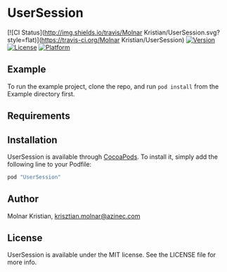 # UserSession

[![CI Status](http://img.shields.io/travis/Molnar Kristian/UserSession.svg?style=flat)](https://travis-ci.org/Molnar Kristian/UserSession)
[![Version](https://img.shields.io/cocoapods/v/UserSession.svg?style=flat)](http://cocoapods.org/pods/UserSession)
[![License](https://img.shields.io/cocoapods/l/UserSession.svg?style=flat)](http://cocoapods.org/pods/UserSession)
[![Platform](https://img.shields.io/cocoapods/p/UserSession.svg?style=flat)](http://cocoapods.org/pods/UserSession)

## Example

To run the example project, clone the repo, and run `pod install` from the Example directory first.

## Requirements

## Installation

UserSession is available through [CocoaPods](http://cocoapods.org). To install
it, simply add the following line to your Podfile:

```ruby
pod "UserSession"
```

## Author

Molnar Kristian, krisztian.molnar@azinec.com

## License

UserSession is available under the MIT license. See the LICENSE file for more info.
